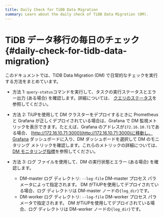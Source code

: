```yaml
---
title: Daily Check for TiDB Data Migration
summary: Learn about the daily check of TiDB Data Migration (DM).
---
```


# TiDB データ移行の毎日のチェック {#daily-check-for-tidb-data-migration}

このドキュメントでは、TiDB Data Migration (DM) で日常的なチェックを実行する方法をまとめています。

-   方法 1: `query-status`コマンドを実行して、タスクの実行ステータスとエラー出力 (ある場合) を確認します。詳細については、 [クエリのステータス](/dm/dm-query-status.md)を参照してください。

-   方法 2: TiUPを使用して DM クラスターをデプロイするときに Prometheus と Grafana が正しくデプロイされている場合は、Grafana で DM 監視メトリックを表示できます。たとえば、Grafana のアドレスが`172.16.10.71`である場合、 [http://172.16.10.71:3000](http://172.16.10.71:3000)に移動し、Grafana ダッシュボードに入り、DM ダッシュボードを選択して DM のモニタリング メトリックを確認します。これらのメトリックの詳細については、 [DM モニタリング指標](/dm/monitor-a-dm-cluster.md)を参照してください。

-   方法 3: ログ ファイルを使用して、DM の実行状態とエラー (ある場合) を確認します。

    -   DM-master ログ ディレクトリ: `--log-file` DM-master プロセス パラメータによって指定されます。 DM がTiUPを使用してデプロイされている場合、ログ ディレクトリは DM-master ノードの`{log_dir}`です。
    -   DM-worker ログ ディレクトリ: `--log-file` DM-worker プロセス パラメータで指定されます。 DM がTiUPを使用してデプロイされている場合、ログ ディレクトリは DM-worker ノードの`{log_dir}`です。
